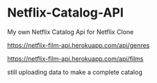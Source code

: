 # Netflix-Catalog-API
My own Netflix Catalog Api for Netflix Clone

https://netflix-film-api.herokuapp.com/api/genres

https://netflix-film-api.herokuapp.com/api/films

still uploading data to make a complete catalog
